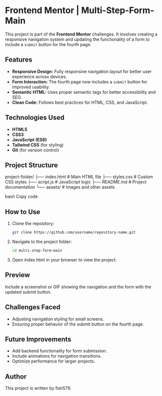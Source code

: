 # Frontend Mentor | Multi-Step-Form-Main

This project is part of the **Frontend Mentor** challenges. It involves creating a responsive navigation system and updating the functionality of a form to include a `submit` button for the fourth page.

## Features

- **Responsive Design:** Fully responsive navigation layout for better user experience across devices.
- **Form Interaction:** The fourth page now includes a `submit` button for improved usability.
- **Semantic HTML:** Uses proper semantic tags for better accessibility and SEO.
- **Clean Code:** Follows best practices for HTML, CSS, and JavaScript.

## Technologies Used

- **HTML5**
- **CSS3**
- **JavaScript (ES6)**
- **Tailwind CSS** (for styling)
- **Git** (for version control)

## Project Structure

project-folder/ ├── index.html # Main HTML file ├── styles.css # Custom CSS styles ├── script.js # JavaScript logic ├── README.md # Project documentation └── assets/ # Images and other assets

bash
Copy code

## How to Use

1. Clone the repository:
   ```bash
   git clone https://github.com/username/repository-name.git
   ```
2. Navigate to the project folder:
   ```bash
   cd multi-step-form-main
   ```
3. Open index.html in your browser to view the project.

## Preview
Include a screenshot or GIF showing the navigation and the form with the updated submit button.

## Challenges Faced
- Adjusting navigation styling for small screens.
- Ensuring proper behavior of the submit button on the fourth page.
## Future Improvements
- Add backend functionality for form submission.
- Include animations for navigation transitions.
- Optimize performance for larger projects.
## Author
This project is written by fish579.
